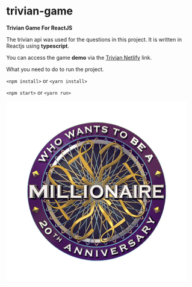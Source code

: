 # trivian-game
**Trivian Game For ReactJS**

The trivian api was used for the questions in this project. 
It is written in Reactjs using **typescript**.

You can access the game **demo** via the [Trivian Netlify](https://trivian-game.netlify.com/) link.

What you need to do to run the project.

`<npm install>` or `<yarn install>`

`<npm start>` or `<yarn run>`

![Trivian Logo](/src/images/millionare.gif)
